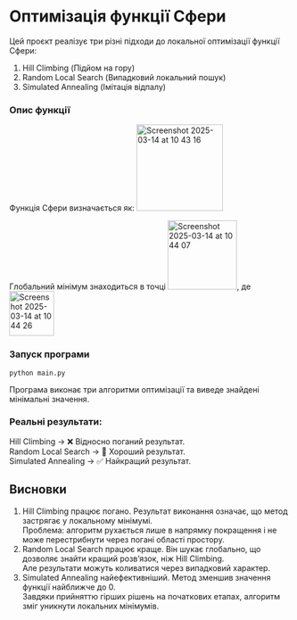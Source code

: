 # Оптимізація функції Сфери
Цей проєкт реалізує три різні підходи до локальної оптимізації функції Сфери:
1. Hill Climbing (Підйом на гору)
2. Random Local Search (Випадковий локальний пошук)
3. Simulated Annealing (Імітація відпалу)

### Опис функції
Функція Сфери визначається як:
<img width="155" alt="Screenshot 2025-03-14 at 10 43 16" src="https://github.com/user-attachments/assets/a1e007be-a139-49ee-ac0f-0f1adc427527" />

Глобальний мінімум знаходиться в точці <img width="124" alt="Screenshot 2025-03-14 at 10 44 07" src="https://github.com/user-attachments/assets/1d9f27bb-1c44-41c0-9779-6b25423afa26" />, де <img width="80" alt="Screenshot 2025-03-14 at 10 44 26" src="https://github.com/user-attachments/assets/8b9d94df-a934-46a0-84b0-383d1e1b3ad9" />

### Запуск програми
```
python main.py
```
Програма виконає три алгоритми оптимізації та виведе знайдені мінімальні значення.  

### Реальні результати:
Hill Climbing → ❌ Відносно поганий результат.  
Random Local Search → 🔸 Хороший результат.  
Simulated Annealing → ✅ Найкращий результат.  

## Висновки
1. Hill Climbing працює погано. Результат виконання означає, що метод застрягає у локальному мінімумі.  
Проблема: алгоритм рухається лише в напрямку покращення і не може перестрибнути через погані області простору.  
2. Random Local Search працює краще. Він шукає глобально, що дозволяє знайти кращий розв’язок, ніж Hill Climbing.  
Але результати можуть коливатися через випадковий характер.  
3. Simulated Annealing найефективніший. Метод зменшив значення функції найближче до 0.  
Завдяки прийняттю гірших рішень на початкових етапах, алгоритм зміг уникнути локальних мінімумів.  
